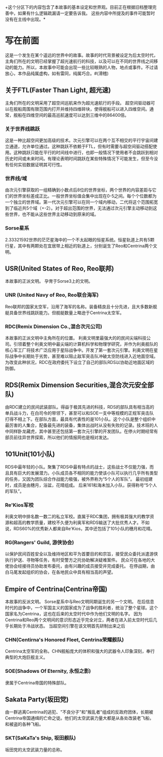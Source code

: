 ﻿+这个分区下的内容包含了本故事的基本设定和世界观。目前正在根据旧档整理完善中，如果有什么逻辑疏漏请一定要告诉我。
这些内容中所提及的事件可能暂时没有在主线中出现。*
# 写在前面
这是一个发生在某个遥远的世界中的故事。故事的时代背景被设定为后太空时代，主角们所在的文明已经掌握了超光速航行的科技，以及可以在不同的世界线之间移动的能力。所以，本故事中可能会出现一些比较眼熟的人物，地点或事件。不过请放心，本作品纯属虚构，如有雷同，纯属巧合。#(滑稽)

## 关于FTL(Faster Than Light, 超光速)
主角们所在的文明采用了超空间巡航来作为超光速航行的手段。
超空间驱动器可以在舰船周围有限范围内打开并维持四维碎块，使得舰船可以进入四维空间。通常，舰船在四维空间的最高巡航速度可以达到三维中的86400倍。

### 关于世界线跳跃
这是一种比超空间更加高级的技术。次元引擎可以在两个互不相交的平行宇宙间建立通道，允许单位通过。这种跳跃不依赖于FTL，但有时需要与超空间驱动搭配使用。这种跳跃只能在平行的时间线中进行，也即一般情况下使用者不会跳跃到相对历史时间或未来时间。有理论表明时间跳跃在某些特殊情况下可能发生，但至今没有任何实验数据证明其可行性。

### 世界线/域
由次元引擎获取的一组精确到小数点后8位的世界坐标，两个世界的内容差距与它们的世界坐标差成正比。一般世界坐标值会集中出现在0-5之间。每个个位数都为一个独立的世界域。第一代次元引擎可以在同一个域内移动，二代将这个范围拓宽到了临近共5个域（+-2）。对于超出范围的世界，无法通过次元引擎主动移动到这些世界，也不能从这些世界主动移动到原来的域。

### Sorse星系
2.33321592世界的茫茫星海中的一个不太起眼的恒星系统。恒星轨道上共有5颗行星，其中有两颗处在宜居带上相近的轨道上，分别诞生了Reo和Centrina两个文明。

## USR(United States of Reo, Reo联邦)
本故事的正派文明。
孕育于Sorse3上的文明。

### UNR (United Navy of Reo, Reo联合海军)
Reo联邦的国家太空军，沿用了海军的名称。装备精良且十分先进，且大多数新舰艇具备世界线跳跃能力。但舰艇数量上略逊于Centrina太空军。

### RDC(Remix Dimension Co.,混合次元公司)
本故事的正派文明中主角所在的位置。
利奥文明里最强大的的民间尖端科技公司。引领着整个利奥文明中最尖端的计算机科学和物理学研究，并作为利奥舰队的核心军工厂将技术广泛应用于星际战争中。开发了第一套次元引擎。利奥文明在星际战争中长期处于劣势，甚至难以阻止敌军突击队冲破太空防线进入近地面空域。为改变此种状况，RDC在政府委托下设立了自己的部队RDS以协助近地面区域的防御。
## RDS(Remix Dimension Securities,混合次元安全部队)
由RDC建立的民间武装部队。得益于极其先进的科技，RDS的部队具有相当高的单兵战斗力，在白司令的带领下，甚至可以和SOE一支中等规模的正规军突击队打得不相上下。在部队方面，最具有代表性的是101小队。这个小队是整个组织中最厉害的人集合，配备最先进的装备，集体出战时从没有失败的记录。技术班的人中同样卧龙藏虎，其中甚至还包括第一套次元引擎的开发团队。在停火时期经常有部员前往异世界探索，所以他们的情报网也是相对发达。

## 101Unit(101小队)
RDS中最年轻的小队。聚集了RDS中最有特点的战士，这些战士不仅能力强，而且具有巨大的发展潜力。小队成员各不相同的能力使该小队可以执行几乎所有类型的任务，又因为团队综合作战能力极强，被外界称为“5个人的军队”。
最初组建时，成员是由穗月，浴盆，花晴组成。
后来161和海未加入小队，获得称号“5个人的军队”。
### Re'Kios军校
利奥文明中排名数一数二的私立军校。直属于RDC集团，拥有极其强大的教学资源和超高的教学质量，建校不久便为利奥军和RDS输送了大批优秀人才。不如说，RDS60%的优秀新人都来自Re'Kios，其中还包括了101小队的穗月和花晴。
### RG(Rangers' Guild, 游侠协会)
以保护民间百姓安全以及维持地区和平为首要目的和宗旨，接受民众委托派遣游侠执行护送、寻物等任务，有时受警方之托协助解决疑难案件。
民众可在各地的大佬协会经接待员协助发布委托，由有兴趣的成员接受并完成委托。
在停战期，由白马尾发起组织的协会，在各地民众中具有相当高的声望。

## Empire of Centrina(Centrina帝国)
本故事的反派文明。
Sorse星系中与Reo文明同期诞生的另一个文明。
在后信息时代的战争中，一个军国主义的国家成为了战争的胜利者，统治了整个星球。这个国家名为Centrina，这也在后来的太空时代中作为他们文明的名字。
因为Centrina和Reo两个文明间的意识形态近乎完全对立，两者在进入前太空时代后几乎长期处于冷战状态。
当超空间引擎在该文明首先研制出来之后

### CHN(Centirna's Honored Fleet, Centrina荣耀舰队)
Centrina太空军的全称。CHN舰船庞大的体积和强大的武器令人印象深刻，奉行典型的大炮巨舰主义。

### SOE(Shadows Of Eternity, 永恒之影)
隶属于Centrina帝国的特殊部队。

## Sakata Party(坂田党)
由一群逃离Centrina的逃犯、"不良分子"和"叛乱者"组成的反政府团体，长期被Centrina帝国通缉的亡命之徒。他们的太空武装力量大都是从各处改装老飞船，和被盗的各种飞船。

### SKT(SaKaTa's Ship, 坂田舰队)
坂田党的太空武装力量的总称。